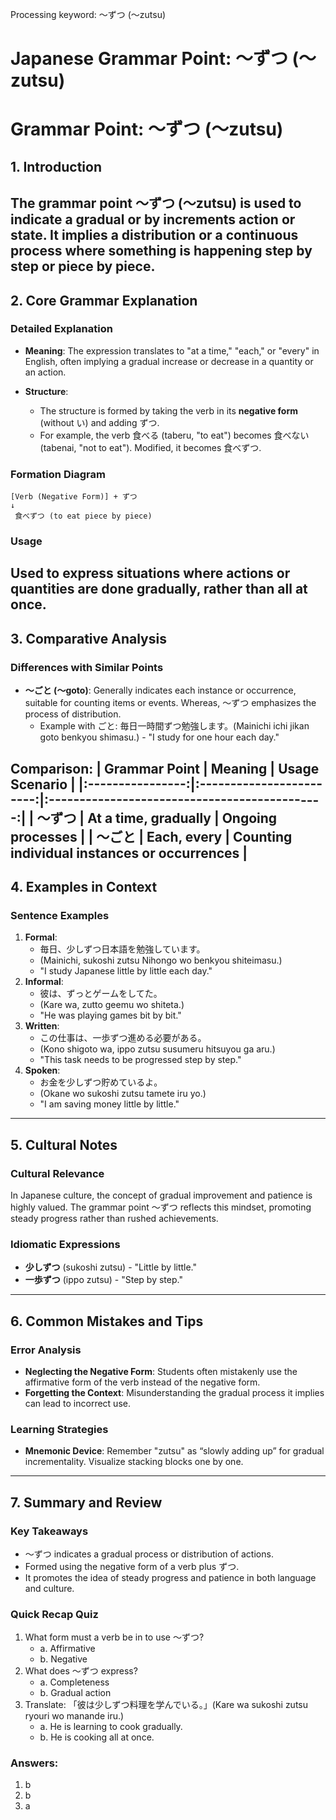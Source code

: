 Processing keyword: ～ずつ (〜zutsu)
# Japanese Grammar Point: ～ずつ (〜zutsu)
# Grammar Point: ～ずつ (〜zutsu)
## 1. Introduction
The grammar point ～ずつ (〜zutsu) is used to indicate a gradual or by increments action or state. It implies a distribution or a continuous process where something is happening step by step or piece by piece.
---
## 2. Core Grammar Explanation
### Detailed Explanation
- **Meaning**: The expression translates to "at a time," "each," or "every" in English, often implying a gradual increase or decrease in a quantity or an action.
  
- **Structure**: 
  - The structure is formed by taking the verb in its **negative form** (without い) and adding ずつ.
  - For example, the verb 食べる (taberu, "to eat") becomes 食べない (tabenai, "not to eat"). Modified, it becomes 食べずつ.
### Formation Diagram
```
[Verb (Negative Form)] + ずつ
↓
 食べずつ (to eat piece by piece)
```
### Usage
Used to express situations where actions or quantities are done gradually, rather than all at once.
---
## 3. Comparative Analysis
### Differences with Similar Points
- **～ごと (〜goto)**: Generally indicates each instance or occurrence, suitable for counting items or events. Whereas, ～ずつ emphasizes the process of distribution.
  - Example with ごと: 毎日一時間ずつ勉強します。(Mainichi ichi jikan goto benkyou shimasu.) - "I study for one hour each day."
  
**Comparison:**
|  Grammar Point  |  Meaning                  |  Usage Scenario                               |
|:----------------:|:------------------------:|:---------------------------------------------:|
|      ～ずつ     | At a time, gradually     | Ongoing processes                              |
|      ～ごと      | Each, every              | Counting individual instances or occurrences   |
---
## 4. Examples in Context
### Sentence Examples
1. **Formal**: 
   - 毎日、少しずつ日本語を勉強しています。
   - (Mainichi, sukoshi zutsu Nihongo wo benkyou shiteimasu.) 
   - "I study Japanese little by little each day."
2. **Informal**:
   - 彼は、ずっとゲームをしてた。
   - (Kare wa, zutto geemu wo shiteta.) 
   - "He was playing games bit by bit."
3. **Written**:
   - この仕事は、一歩ずつ進める必要がある。
   - (Kono shigoto wa, ippo zutsu susumeru hitsuyou ga aru.) 
   - "This task needs to be progressed step by step."
4. **Spoken**:
   - お金を少しずつ貯めているよ。
   - (Okane wo sukoshi zutsu tamete iru yo.) 
   - "I am saving money little by little."
---
## 5. Cultural Notes 
### Cultural Relevance
In Japanese culture, the concept of gradual improvement and patience is highly valued. The grammar point ～ずつ reflects this mindset, promoting steady progress rather than rushed achievements.
### Idiomatic Expressions
- **少しずつ** (sukoshi zutsu) - "Little by little."
- **一歩ずつ** (ippo zutsu) - "Step by step."
---
## 6. Common Mistakes and Tips
### Error Analysis
- **Neglecting the Negative Form**: Students often mistakenly use the affirmative form of the verb instead of the negative form.
- **Forgetting the Context**: Misunderstanding the gradual process it implies can lead to incorrect use.
### Learning Strategies
- **Mnemonic Device**: Remember "zutsu" as “slowly adding up” for gradual incrementality. Visualize stacking blocks one by one.
---
## 7. Summary and Review
### Key Takeaways
- ～ずつ indicates a gradual process or distribution of actions.
- Formed using the negative form of a verb plus ずつ.
- It promotes the idea of steady progress and patience in both language and culture.
### Quick Recap Quiz
1. What form must a verb be in to use ～ずつ?
   - a. Affirmative 
   - b. Negative 
2. What does ～ずつ express?
   - a. Completeness
   - b. Gradual action
3. Translate: 「彼は少しずつ料理を学んでいる。」(Kare wa sukoshi zutsu ryouri wo manande iru.)
   - a. He is learning to cook gradually.
   - b. He is cooking all at once. 
### Answers:
1. b
2. b
3. a
